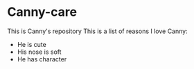 # Canny-care
This is Canny's repository
This is a list of reasons I love Canny:
* He is cute
* His nose is soft
* He has character
